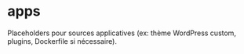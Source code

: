 # apps
Placeholders pour sources applicatives (ex: thème WordPress custom, plugins, Dockerfile si nécessaire).
